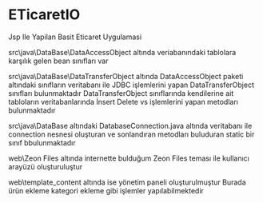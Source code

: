 # ETicaretIO
Jsp Ile Yapilan Basit Eticaret Uygulamasi

src\java\DataBase\DataAccessObject altında veriabanındaki tablolara karşılık gelen bean sınıfları var

src\java\DataBase\DataTransferObject altında DataAccessObject paketi altındaki sınıfların veritabanı ile JDBC işlemlerini yapan DataTransferObject sınıfları bulunmaktadır
DataTransferObject sınıflarında kendilerine ait tabloların veritabanlarında İnsert Delete vs işlemlerini yapan metodları bulunmaktadır

src\java\DataBase altındaki DatabaseConnection.java altında veritabanı ile connection nesnesi oluşturan ve sonlandıran metodları buluduran static bir sınıf bbulunmaktadır


web\Zeon Files altında internette bulduğum Zeon Files teması ile kullanıcı arayüzü oluşturuluştur

web\template_content altında ise yönetim paneli oluşturulmuştur
Burada ürün ekleme kategori ekleme gibi işlemler yapılabilmektedir

